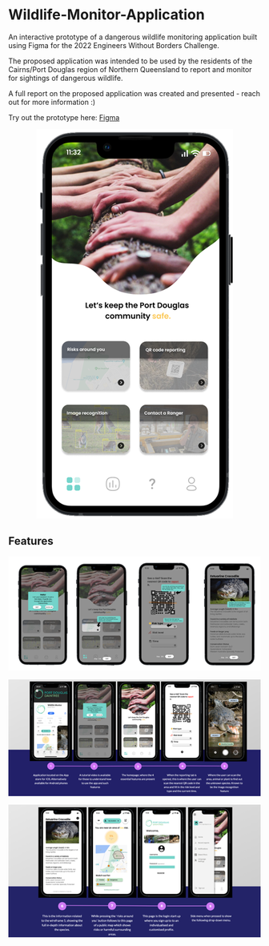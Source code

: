 # Wildlife-Monitor-Application
An interactive prototype of a dangerous wildlife monitoring application built using Figma for the 2022 Engineers Without Borders Challenge.

The proposed application was intended to be used by the residents of the Cairns/Port Douglas region of Northern Queensland to report and monitor for sightings of dangerous wildlife.

A full report on the proposed application was created and presented - reach out for more information :)

Try out the prototype here: [Figma](https://www.figma.com/proto/9QSrBNLIllbBQ9WnNJUbE8/Design-1?node-id=145-79&scaling=scale-down&page-id=0%3A1&starting-point-node-id=145%3A79)

<p align="center">
  <img src="Images/Home.png" alt="Screenshot of homepage"/>
</p>

## Features
<p align="center">
  <img src="Images/Tutorial-Flow.png" alt="Image of walkthrough flow"/>
</p>

<p align="center">
  <img src="Images/Flow-1.png" alt="Image of walkthrough flow"/>
</p>

<p align="center">
  <img src="Images/Flow-2.png" alt="Image of walkthrough flow"/>
</p>
